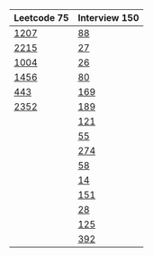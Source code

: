 | Leetcode 75                                                                                                                            | Interview 150                                                                                                                                     |
|----------------------------------------------------------------------------------------------------------------------------------------|---------------------------------------------------------------------------------------------------------------------------------------------------|
| [1207](https://leetcode.com/problems/unique-number-of-occurrences/?envType=study-plan-v2&envId=leetcode-75)                            | [88](https://leetcode.com/problems/merge-sorted-array/description/?envType=study-plan-v2&envId=top-interview-150)                                 |
| [2215](https://leetcode.com/problems/find-the-difference-of-two-arrays/?envType=study-plan-v2&envId=leetcode-75)                       | [27](https://leetcode.com/problems/remove-element/description/?envType=study-plan-v2&envId=top-interview-150)                                     |
| [1004](https://leetcode.com/problems/max-consecutive-ones-iii/?envType=study-plan-v2&envId=leetcode-75)                                | [26](https://leetcode.com/problems/remove-duplicates-from-sorted-array/description/?envType=study-plan-v2&envId=top-interview-150)                |
| [1456](https://leetcode.com/problems/maximum-number-of-vowels-in-a-substring-of-given-length/?envType=study-plan-v2&envId=leetcode-75) | [80](https://leetcode.com/problems/remove-duplicates-from-sorted-array-ii/description/?envType=study-plan-v2&envId=top-interview-150)             |
| [443](https://leetcode.com/problems/string-compression/?envType=study-plan-v2&envId=leetcode-75)                                       | [169](https://leetcode.com/problems/majority-element/description/?envType=study-plan-v2&envId=top-interview-150)                                  |
| [2352](https://leetcode.com/problems/equal-row-and-column-pairs/description/?envType=study-plan-v2&envId=leetcode-75)                  | [189](https://leetcode.com/problems/rotate-array/?envType=study-plan-v2&envId=top-interview-150)                                                  |
|                                                                                                                                        | [121](https://leetcode.com/problems/best-time-to-buy-and-sell-stock/description/?envType=study-plan-v2&envId=top-interview-150)                   |
|                                                                                                                                        | [55](https://leetcode.com/problems/jump-game/description/?envType=study-plan-v2&envId=top-interview-150)                                          |
|                                                                                                                                        | [274](https://leetcode.com/problems/h-index/description/?envType=study-plan-v2&envId=top-interview-150)                                           |
|                                                                                                                                        | [58](https://leetcode.com/problems/length-of-last-word/description/?envType=study-plan-v2&envId=top-interview-150)                                |
|                                                                                                                                        | [14](https://leetcode.com/problems/longest-common-prefix/description/?envType=study-plan-v2&envId=top-interview-150)                              |
|                                                                                                                                        | [151](https://leetcode.com/problems/reverse-words-in-a-string/description/?envType=study-plan-v2&envId=top-interview-150)                         |
|                                                                                                                                        | [28](https://leetcode.com/problems/find-the-index-of-the-first-occurrence-in-a-string/description/?envType=study-plan-v2&envId=top-interview-150) |
|                                                                                                                                        | [125](https://leetcode.com/problems/valid-palindrome/description/?envType=study-plan-v2&envId=top-interview-150)                                  |
|                                                                                                                                        | [392](https://leetcode.com/problems/is-subsequence/description/?envType=study-plan-v2&envId=top-interview-150)                                    |
